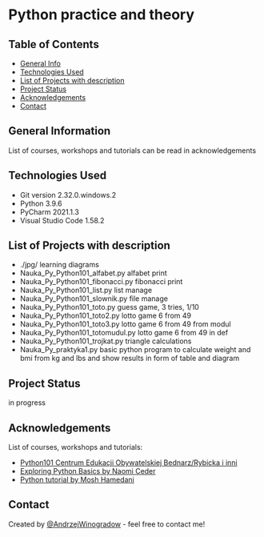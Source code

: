 # Python practice and theory

## Table of Contents
* [General Info](#general-information)
* [Technologies Used](#technologies-used) <!--  * [Features](#features)  --> <!--  * [Screenshots](#screenshots)  --> <!-- * [Setup](#setup) --> <!--  * [Usage](#usage) -->
* [List of Projects with description](#list-of-projects-with-describtion)
* [Project Status](#project-status) <!--  * [Room for Improvement](#room-for-improvement) -->
* [Acknowledgements](#acknowledgements)
* [Contact](#contact)
<!-- * [License](#license) -->


## General Information

List of courses, workshops and tutorials can be read in acknowledgements

## Technologies Used

- Git version 2.32.0.windows.2
- Python 3.9.6
- PyCharm 2021.1.3
- Visual Studio Code 1.58.2
<!--  - Tech 1 - version 1.0
- Tech 2 - version 2.0
- Tech 3 - version 3.0 -->

## List of Projects with description

- ./jpg/ learning diagrams
- Nauka_Py_Python101_alfabet.py alfabet print
- Nauka_Py_Python101_fibonacci.py fibonacci print
- Nauka_Py_Python101_list.py list manage
- Nauka_Py_Python101_slownik.py file manage
- Nauka_Py_Python101_toto.py guess game, 3 tries, 1/10
- Nauka_Py_Python101_toto2.py lotto game 6 from 49
- Nauka_Py_Python101_toto3.py lotto game 6 from 49 from modul
- Nauka_Py_Python101_totomudul.py lotto game 6 from 49 in def
- Nauka_Py_Python101_trojkat.py triangle calculations
- Nauka_Py_praktyka1.py basic python program to calculate weight and bmi from kg and lbs and show results in form of table and diagram


<!--## Features
List the ready features here:
- Awesome feature 1
- Awesome feature 2
- Awesome feature 3-->


<!--  ## Screenshots
![Example screenshot](./img/screenshot.png) -->
<!-- If you have screenshots you'd like to share, include them here. -->


<!--  ## Setup
What are the project requirements/dependencies? Where are they listed? A requirements.txt or a Pipfile.lock file perhaps? Where is it located?

Proceed to describe how to install / setup one's local environment / get started with the project.
-->

<!--  ## Usage
How does one go about using it?
Provide various use cases and code examples here.

`write-your-code-here` -->


## Project Status

in progress


<!--  ## Room for Improvement
Include areas you believe need improvement / could be improved. Also add TODOs for future development.

Room for improvement:
- Improvement to be done 1
- Improvement to be done 2

To do:
- Feature to be added 1
- Feature to be added 2  -->


## Acknowledgements
List of courses, workshops and tutorials: 

- [Python101 Centrum Edukacji Obywatelskiej Bednarz/Rybicka i inni](https://python101.readthedocs.io/pl/latest/index.html)
- [Exploring Python Basics by Naomi Ceder](https://www.manning.com/books/exploring-python-basics?query=Exploring%20Python%20Basics)
- [Python tutorial by Mosh Hamedani](https://programmingwithmosh.com/category/python/)

## Contact
Created by [@AndrzejWinogradow](https://github.com/AndrzejWinogradow) - feel free to contact me!

